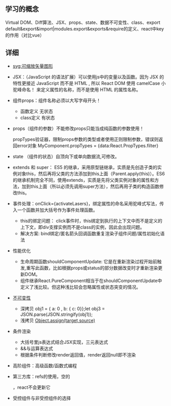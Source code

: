 ## 学习的概念

Virtual DOM、Diff算法、JSX、props、state、数据不可变性、class、export default&export&import|modules.export&exports&require的定义、react中key的作用（对比vue）





## 详细  

* [svg:可缩放矢量图形](https://www.runoob.com/svg/svg-reference.html)  






* JSX：（JavaScript 的语法扩展）可以使用js中的变量以及函数。因为 JSX 的特性更接近 JavaScript 而不是 HTML , 所以 React DOM 使用 camelCase 小驼峰命名！ 来定义属性的名称，而不是使用 HTML 的属性名称。  




* 组件props：组件名称必须以大写字母开头！

	* 函数定义 无状态
	* class定义	有状态
    
    




* props（组件的参数）不能修改props只能当成纯函数的参数使用！

	propTypes验证器，限制props参数的类型或者使用正则限制参数，错误则返回error对象 MyComponent.propTypes = {data:React.PropTypes.filter}
	  




* state （组件的状态）自顶向下或单向数据流,可修改。  





* extends 和 super： ES5 的继承，采用原型链继承，实质是先创造子类的实例对象this，然后再将父类的方法添加到this上面（Parent.apply(this)）。ES6 的继承机制完全不同，使用extends，实质是先将父类实例对象的属性和方法，加到this上面（所以必须先调用super方法），然后再用子类的构造函数修改this。  





* 事件处理：onClick={activateLasers}，绑定属性的命名采用驼峰式写法，传入一个函数并加大括号作为事件处理函数。  

	* this的绑定问题： click事件时，this绑定到执行的上下文中而不是定义的上下文，即div支撑实例而不是class的实例，因此会出现问题。
    * 解决方案:  bind绑定/匿名箭头回调函数重复渲染子组件问题/属性初始化语法
    




* 性能优化
	* 生命周期函数shouldComponentUpdate: 它是在重新渲染过程开始前触发,重写此函数，比如根据props或status的部分数据改变时才重新渲染更新DOM。
    * 组件继承React.PureComponent相当于在shouldComponentUpdate中定义了浅比较。但这种浅比较会忽略属性或状态突变的情况。  
    




* [不可变性](https://www.reactjscn.com/tutorial/tutorial.html#%E4%B8%BA%E4%BB%80%E4%B9%88%E4%B8%8D%E5%8F%AF%E5%8F%98%E6%80%A7%E5%9C%A8React%E5%BD%93%E4%B8%AD%E9%9D%9E%E5%B8%B8%E9%87%8D%E8%A6%81)
	* 深拷贝 obj1 = { a: 0 , b: { c: 0}};let obj3 = JSON.parse(JSON.stringify(obj1));
    * 浅拷贝 [Object.assign(target,source)](https://developer.mozilla.org/en-US/docs/Web/JavaScript/Reference/Global_Objects/Object/assign)  
    




* 条件渲染
	* 大括号里js表达式结合JSX实现，三元表达式
    * &&与运算表达式
    * 根据条件判断修改render返回值，render返回null即不渲染  
* 高阶组件：高级函数/函数式编程
* 第三方库：refs的使用，空的<div/>，react不会更新它
* 受控组件与非受控组件的选择